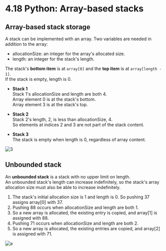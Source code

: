 # 4.18 Python: Array-based stacks

## Array-based stack storage
A stack can be implemented with an array. Two variables are needed in addition to the array:   

* allocationSize: an integer for the array's allocated size.
* length: an integer for the stack's length.

The stack's **bottom item** is at ``array[0]`` and the **top item** is at ``array[length - 1]``.   
If the stack is empty, length is 0.   

* **Stack 1**   
Stack 1's allocationSize and length are both 4.   
Array element 0 is at the stack's bottom.   
Array element 3 is at the stack's top.   

* **Stack 2**   
Stack 2's length, 2, is less than allocationSize, 4.   
So elements at indices 2 and 3 are not part of the stack content.   

* **Stack 3**   
The stack is empty when length is 0, regardless of array content.   

![3](https://github.com/ijaejun1025/CIS223-Algorithms/assets/154036705/d44cfc1b-afd4-42ae-9fc3-f0d658677101)

## Unbounded stack
An **unbounded stack** is a stack with no upper limit on length.    
An unbounded stack's length can increase indefinitely, so the stack's array allocation size must also be able to increase indefinitely.   

1. The stack's initial allocation size is 1 and length is 0. So pushing 37 assigns array[0] with 37.
2. Pushing 88 occurs when allocationSize and length are both 1.
3. So a new array is allocated, the existing entry is copied, and array[1] is assigned with 88.
4. Pushing 71 occurs when allocationSize and length are both 2.
5. So a new array is allocated, the existing entries are copied, and array[2] is assigned with 71.

![a](https://github.com/ijaejun1025/CIS223-Algorithms/assets/154036705/ecb20f6f-c421-4779-8f2d-4eb9b148ee51)

